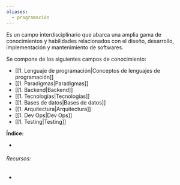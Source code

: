 ```yaml
---
aliases:
  - programación
---
```

Es un campo interdisciplinario que abarca una amplia gama de conocimientos y habilidades relacionados con el diseño, desarrollo, implementación y mantenimiento de softwares.

Se compone de los siguientes campos de conocimiento:

- [[1. Lenguaje de programación|Conceptos de lenguajes de programación]]
- [[1. Paradigmas|Paradigmas]]
- [[1. Backend|Backend]]
- [[1. Tecnologías|Tecnologías]]
- [[1. Bases de datos|Bases de datos]]
- [[1. Arquitectura|Arquitectura]]
- [[1. Dev Ops|Dev Ops]]
- [[1. Testing|Testing]]



**Índice:**

- 

###### Recursos:

- 



